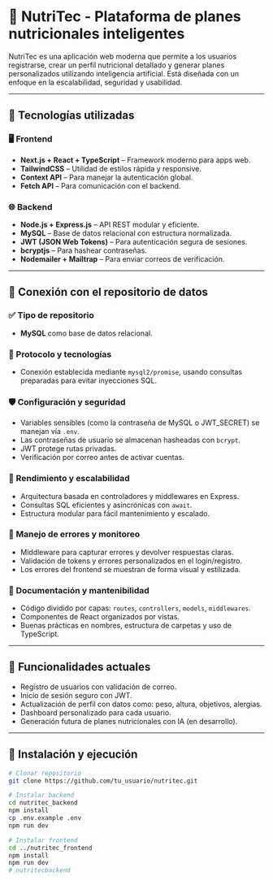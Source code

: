 # 🥦 NutriTec - Plataforma de planes nutricionales inteligentes

NutriTec es una aplicación web moderna que permite a los usuarios registrarse, crear un perfil nutricional detallado y generar planes personalizados utilizando inteligencia artificial. Está diseñada con un enfoque en la escalabilidad, seguridad y usabilidad.

---

## 📌 Tecnologías utilizadas

### 🖥️ Frontend
- **Next.js + React + TypeScript** – Framework moderno para apps web.
- **TailwindCSS** – Utilidad de estilos rápida y responsive.
- **Context API** – Para manejar la autenticación global.
- **Fetch API** – Para comunicación con el backend.

### 🌐 Backend
- **Node.js + Express.js** – API REST modular y eficiente.
- **MySQL** – Base de datos relacional con estructura normalizada.
- **JWT (JSON Web Tokens)** – Para autenticación segura de sesiones.
- **bcryptjs** – Para hashear contraseñas.
- **Nodemailer + Mailtrap** – Para enviar correos de verificación.

---

## 🔐 Conexión con el repositorio de datos

### ✅ Tipo de repositorio
- **MySQL** como base de datos relacional.

### 🔗 Protocolo y tecnologías
- Conexión establecida mediante `mysql2/promise`, usando consultas preparadas para evitar inyecciones SQL.

### 🛡️ Configuración y seguridad
- Variables sensibles (como la contraseña de MySQL o JWT_SECRET) se manejan vía `.env`.
- Las contraseñas de usuario se almacenan hasheadas con `bcrypt`.
- JWT protege rutas privadas.
- Verificación por correo antes de activar cuentas.

### 🚀 Rendimiento y escalabilidad
- Arquitectura basada en controladores y middlewares en Express.
- Consultas SQL eficientes y asincrónicas con `await`.
- Estructura modular para fácil mantenimiento y escalado.

### 🧩 Manejo de errores y monitoreo
- Middleware para capturar errores y devolver respuestas claras.
- Validación de tokens y errores personalizados en el login/registro.
- Los errores del frontend se muestran de forma visual y estilizada.

### 🧾 Documentación y mantenibilidad
- Código dividido por capas: `routes`, `controllers`, `models`, `middlewares`.
- Componentes de React organizados por vistas.
- Buenas prácticas en nombres, estructura de carpetas y uso de TypeScript.

---

## 🚀 Funcionalidades actuales

- Registro de usuarios con validación de correo.
- Inicio de sesión seguro con JWT.
- Actualización de perfil con datos como: peso, altura, objetivos, alergias.
- Dashboard personalizado para cada usuario.
- Generación futura de planes nutricionales con IA (en desarrollo).

---

## 🔧 Instalación y ejecución

```bash
# Clonar repositorio
git clone https://github.com/tu_usuario/nutritec.git

# Instalar backend
cd nutritec_backend
npm install
cp .env.example .env
npm run dev

# Instalar frontend
cd ../nutritec_frontend
npm install
npm run dev
# nutritecbackend
